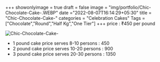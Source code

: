+++
showonlyimage = true
draft = false
image = "img/portfolio/Chic-Chocolate-Cake-.WEBP"
date ="2022-08-07T16:14:29+05:30"
title = "Chic-Chocolate-Cake-"
categories = "Celebration Cakes"
Tags = ["Chocolate","Round","Half Kg","One Tier"]
+++
price : ₹450 per pound
<!--more-->
![Chic-Chocolate-Cake-](/img/portfolio/Chic-Chocolate-Cake-.WEBP)
* 1 pound cake price serves 8-10 persons : 450
* 2 pound cake price serves 10-20 persons : 900
* 3 pound cake price serves 20-30 persons : 1350
